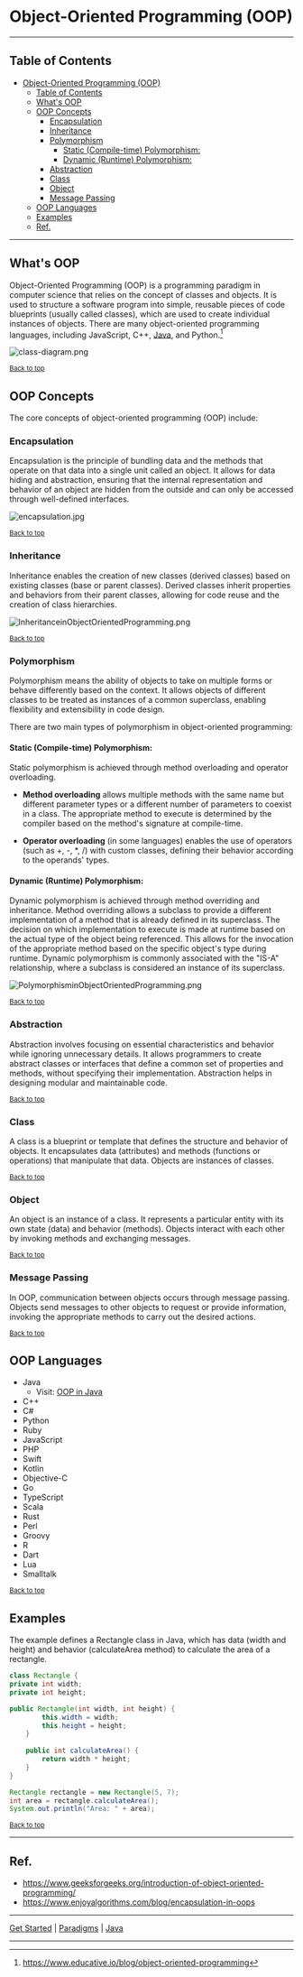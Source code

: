 # Object-Oriented Programming (OOP)

---

## Table of Contents
<!-- TOC -->
* [Object-Oriented Programming (OOP)](#object-oriented-programming-oop)
  * [Table of Contents](#table-of-contents)
  * [What's OOP](#whats-oop)
  * [OOP Concepts](#oop-concepts)
    * [Encapsulation](#encapsulation-)
    * [Inheritance](#inheritance-)
    * [Polymorphism](#polymorphism-)
      * [Static (Compile-time) Polymorphism:](#static-compile-time-polymorphism)
      * [Dynamic (Runtime) Polymorphism:](#dynamic-runtime-polymorphism)
    * [Abstraction](#abstraction-)
    * [Class](#class-)
    * [Object](#object-)
    * [Message Passing](#message-passing)
  * [OOP Languages](#oop-languages)
  * [Examples](#examples)
  * [Ref.](#ref)
<!-- TOC -->

___

## What's OOP

Object-Oriented Programming (OOP) is a programming paradigm in computer science that relies on the concept of classes and objects. It is used to structure a software program into simple, reusable pieces of code blueprints (usually called classes), which are used to create individual instances of objects. There are many object-oriented programming languages, including JavaScript, C++, [Java](../languages/java/java.md#whats-oop), and Python.[^1]

![class-diagram.png](../../../img/class-diagram.png)

<sub>[Back to top](#table-of-contents)</sub>

## OOP Concepts

The core concepts of object-oriented programming (OOP) include:

### Encapsulation 
Encapsulation is the principle of bundling data and the methods that operate on that data into a single unit called an object. It allows for data hiding and abstraction, ensuring that the internal representation and behavior of an object are hidden from the outside and can only be accessed through well-defined interfaces.

![encapsulation.jpg](../../../img/encapsulation.jpg)

<sub>[Back to top](#table-of-contents)</sub>

### Inheritance 
Inheritance enables the creation of new classes (derived classes) based on existing classes (base or parent classes). Derived classes inherit properties and behaviors from their parent classes, allowing for code reuse and the creation of class hierarchies.

![InheritanceinObjectOrientedProgramming.png](../../../img/InheritanceinObjectOrientedProgramming.png)

<sub>[Back to top](#table-of-contents)</sub>

### Polymorphism 
Polymorphism means the ability of objects to take on multiple forms or behave differently based on the context. It allows objects of different classes to be treated as instances of a common superclass, enabling flexibility and extensibility in code design.

There are two main types of polymorphism in object-oriented programming:


#### Static (Compile-time) Polymorphism:
Static polymorphism is achieved through method overloading and operator overloading. 

- **Method overloading** allows multiple methods with the same name but different parameter types or a different number of parameters to coexist in a class. The appropriate method to execute is determined by the compiler based on the method's signature at compile-time. 

- **Operator overloading** (in some languages) enables the use of operators (such as +, -, *, /) with custom classes, defining their behavior according to the operands' types.

#### Dynamic (Runtime) Polymorphism:
Dynamic polymorphism is achieved through method overriding and inheritance. Method overriding allows a subclass to provide a different implementation of a method that is already defined in its superclass. The decision on which implementation to execute is made at runtime based on the actual type of the object being referenced. This allows for the invocation of the appropriate method based on the specific object's type during runtime. Dynamic polymorphism is commonly associated with the "IS-A" relationship, where a subclass is considered an instance of its superclass.

![PolymorphisminObjectOrientedProgramming.png](../../../img/PolymorphisminObjectOrientedProgramming.png)

<sub>[Back to top](#table-of-contents)</sub>

### Abstraction 
Abstraction involves focusing on essential characteristics and behavior while ignoring unnecessary details. It allows programmers to create abstract classes or interfaces that define a common set of properties and methods, without specifying their implementation. Abstraction helps in designing modular and maintainable code.

<sub>[Back to top](#table-of-contents)</sub>

### Class 
A class is a blueprint or template that defines the structure and behavior of objects. It encapsulates data (attributes) and methods (functions or operations) that manipulate that data. Objects are instances of classes.

<sub>[Back to top](#table-of-contents)</sub>

### Object 
An object is an instance of a class. It represents a particular entity with its own state (data) and behavior (methods). Objects interact with each other by invoking methods and exchanging messages.

<sub>[Back to top](#table-of-contents)</sub>

### Message Passing
In OOP, communication between objects occurs through message passing. Objects send messages to other objects to request or provide information, invoking the appropriate methods to carry out the desired actions.

<sub>[Back to top](#table-of-contents)</sub>

## OOP Languages

- Java
  - Visit: [OOP in Java](../languages/java/oop.md)
- C++
- C#
- Python
- Ruby
- JavaScript
- PHP
- Swift
- Kotlin
- Objective-C
- Go
- TypeScript
- Scala
- Rust
- Perl
- Groovy
- R
- Dart
- Lua
- Smalltalk

<sub>[Back to top](#table-of-contents)</sub>

## Examples

The example defines a Rectangle class in Java, which has data (width and height) and behavior (calculateArea method) to calculate the area of a rectangle.

```java
class Rectangle {
private int width;
private int height;

public Rectangle(int width, int height) {
        this.width = width;
        this.height = height;
    }
    
    public int calculateArea() {
        return width * height;
    }
}

Rectangle rectangle = new Rectangle(5, 7);
int area = rectangle.calculateArea();
System.out.println("Area: " + area);
```


<sub>[Back to top](#table-of-contents)</sub>

___

## Ref.

- https://www.geeksforgeeks.org/introduction-of-object-oriented-programming/
- https://www.enjoyalgorithms.com/blog/encapsulation-in-oops

[^1]: https://www.educative.io/blog/object-oriented-programming

___

[Get Started](../../../get-started.md) |
[Paradigms](../../../get-started.md#paradigms) |
[Java](../languages/java/java.md#whats-oop)

---